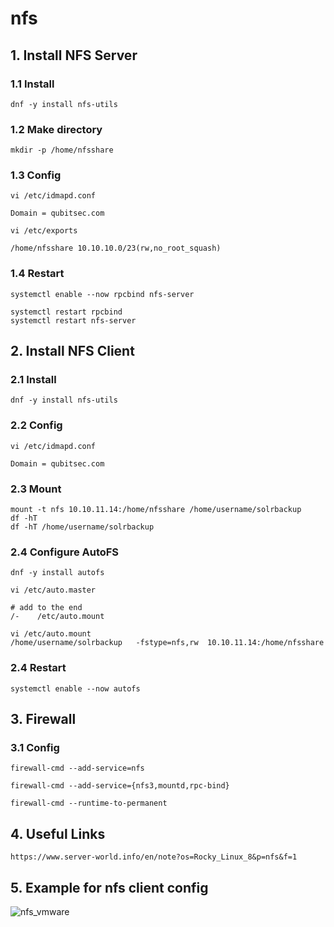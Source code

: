 # nfs

## 1. Install NFS Server

### 1.1 Install

    dnf -y install nfs-utils

### 1.2 Make directory

    mkdir -p /home/nfsshare

### 1.3 Config

    vi /etc/idmapd.conf
    
    Domain = qubitsec.com

    vi /etc/exports

    /home/nfsshare 10.10.10.0/23(rw,no_root_squash)

### 1.4 Restart

    systemctl enable --now rpcbind nfs-server

    systemctl restart rpcbind
    systemctl restart nfs-server

## 2. Install NFS Client

### 2.1 Install

    dnf -y install nfs-utils

### 2.2 Config

    vi /etc/idmapd.conf
    
    Domain = qubitsec.com

### 2.3 Mount

    mount -t nfs 10.10.11.14:/home/nfsshare /home/username/solrbackup
    df -hT
    df -hT /home/username/solrbackup

### 2.4 Configure AutoFS

    dnf -y install autofs
    
    vi /etc/auto.master

    # add to the end
    /-    /etc/auto.mount
    
    vi /etc/auto.mount
    /home/username/solrbackup   -fstype=nfs,rw  10.10.11.14:/home/nfsshare

### 2.4 Restart

    systemctl enable --now autofs

## 3. Firewall

### 3.1 Config

    firewall-cmd --add-service=nfs
    
    firewall-cmd --add-service={nfs3,mountd,rpc-bind}
        
    firewall-cmd --runtime-to-permanent
    
## 4. Useful Links

    https://www.server-world.info/en/note?os=Rocky_Linux_8&p=nfs&f=1


## 5. Example for nfs client config

![nfs_vmware](https://github.com/QubitSecurity/documentation/assets/24949168/06f2608a-bbc0-4dd0-8257-db4a87847fe5)
